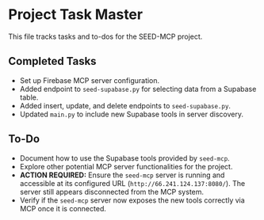 # Project Task Master

This file tracks tasks and to-dos for the SEED-MCP project.

## Completed Tasks

- Set up Firebase MCP server configuration.
- Added endpoint to `seed-supabase.py` for selecting data from a Supabase table.
- Added insert, update, and delete endpoints to `seed-supabase.py`.
- Updated `main.py` to include new Supabase tools in server discovery.

## To-Do

- Document how to use the Supabase tools provided by `seed-mcp`.
- Explore other potential MCP server functionalities for the project.
- **ACTION REQUIRED:** Ensure the `seed-mcp` server is running and accessible at its configured URL (`http://66.241.124.137:8080/`). The server still appears disconnected from the MCP system.
- Verify if the `seed-mcp` server now exposes the new tools correctly via MCP once it is connected.
